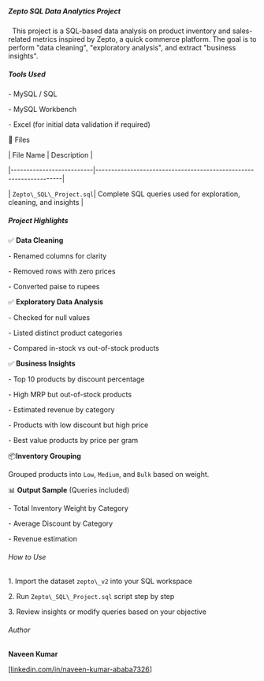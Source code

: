 ##### *Zepto SQL Data Analytics Project*



&nbsp;	This project is a SQL-based data analysis on product inventory and sales-related metrics inspired by Zepto, a quick commerce platform. The goal is to perform "data cleaning", "exploratory analysis", and extract "business insights".



##### *Tools Used*



\- MySQL / SQL

\- MySQL Workbench

\- Excel (for initial data validation if required)



📁 Files



|        File Name         |                          Description                              |

|--------------------------|-------------------------------------------------------------------|

| `Zepto\_SQL\_Project.sql`| Complete SQL queries used for exploration, cleaning, and insights |



##### **Project Highlights**



✅ **Data Cleaning**

\- Renamed columns for clarity

\- Removed rows with zero prices

\- Converted paise to rupees



✅ **Exploratory Data Analysis**

\- Checked for null values

\- Listed distinct product categories

\- Compared in-stock vs out-of-stock products



✅ **Business Insights**

\- Top 10 products by discount percentage

\- High MRP but out-of-stock products

\- Estimated revenue by category

\- Products with low discount but high price

\- Best value products by price per gram



📦**Inventory Grouping**

Grouped products into `Low`, `Medium`, and `Bulk` based on weight.



📊 **Output Sample** (Queries included)

\- Total Inventory Weight by Category

\- Average Discount by Category

\- Revenue estimation





###### How to Use



1\. Import the dataset `zepto\_v2` into your SQL workspace

2\. Run `Zepto\_SQL\_Project.sql` script step by step

3\. Review insights or modify queries based on your objective



###### Author



**Naveen Kumar**  

\[[linkedin.com/in/naveen-kumar-ababa7326](https://www.linkedin.com/in/naveen-kumar-ababa7326)]

